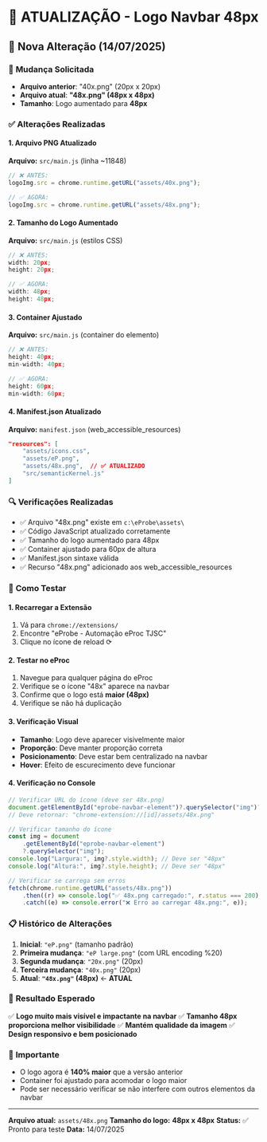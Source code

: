 # 🔄 ATUALIZAÇÃO - Logo Navbar 48px

## 📅 **Nova Alteração** (14/07/2025)

### 🎯 **Mudança Solicitada**

-   **Arquivo anterior**: "40x.png" (20px x 20px)
-   **Arquivo atual**: **"48x.png" (48px x 48px)**
-   **Tamanho**: Logo aumentado para **48px**

### ✅ **Alterações Realizadas**

#### 1. **Arquivo PNG Atualizado**

**Arquivo:** `src/main.js` (linha ~11848)

```javascript
// ❌ ANTES:
logoImg.src = chrome.runtime.getURL("assets/40x.png");

// ✅ AGORA:
logoImg.src = chrome.runtime.getURL("assets/48x.png");
```

#### 2. **Tamanho do Logo Aumentado**

**Arquivo:** `src/main.js` (estilos CSS)

```javascript
// ❌ ANTES:
width: 20px;
height: 20px;

// ✅ AGORA:
width: 48px;
height: 48px;
```

#### 3. **Container Ajustado**

**Arquivo:** `src/main.js` (container do elemento)

```javascript
// ❌ ANTES:
height: 40px;
min-width: 40px;

// ✅ AGORA:
height: 60px;
min-width: 60px;
```

#### 4. **Manifest.json Atualizado**

**Arquivo:** `manifest.json` (web_accessible_resources)

```json
"resources": [
    "assets/icons.css",
    "assets/eP.png",
    "assets/48x.png",  // ✅ ATUALIZADO
    "src/semanticKernel.js"
]
```

### 🔍 **Verificações Realizadas**

-   ✅ Arquivo "48x.png" existe em `c:\eProbe\assets\`
-   ✅ Código JavaScript atualizado corretamente
-   ✅ Tamanho do logo aumentado para 48px
-   ✅ Container ajustado para 60px de altura
-   ✅ Manifest.json sintaxe válida
-   ✅ Recurso "48x.png" adicionado aos web_accessible_resources

### 🧪 **Como Testar**

#### 1. **Recarregar a Extensão**

1. Vá para `chrome://extensions/`
2. Encontre "eProbe - Automação eProc TJSC"
3. Clique no ícone de reload ⟳

#### 2. **Testar no eProc**

1. Navegue para qualquer página do eProc
2. Verifique se o ícone "48x" aparece na navbar
3. Confirme que o logo está **maior (48px)**
4. Verifique se não há duplicação

#### 3. **Verificação Visual**

-   **Tamanho**: Logo deve aparecer visivelmente maior
-   **Proporção**: Deve manter proporção correta
-   **Posicionamento**: Deve estar bem centralizado na navbar
-   **Hover**: Efeito de escurecimento deve funcionar

#### 4. **Verificação no Console**

```javascript
// Verificar URL do ícone (deve ser 48x.png)
document.getElementById("eprobe-navbar-element")?.querySelector("img")?.src;
// Deve retornar: "chrome-extension://[id]/assets/48x.png"

// Verificar tamanho do ícone
const img = document
    .getElementById("eprobe-navbar-element")
    ?.querySelector("img");
console.log("Largura:", img?.style.width); // Deve ser "48px"
console.log("Altura:", img?.style.height); // Deve ser "48px"

// Verificar se carrega sem erros
fetch(chrome.runtime.getURL("assets/48x.png"))
    .then((r) => console.log("✅ 48x.png carregado:", r.status === 200))
    .catch((e) => console.error("❌ Erro ao carregar 48x.png:", e));
```

### 📋 **Histórico de Alterações**

1. **Inicial**: `"eP.png"` (tamanho padrão)
2. **Primeira mudança**: `"eP large.png"` (com URL encoding %20)
3. **Segunda mudança**: `"20x.png"` (20px)
4. **Terceira mudança**: `"40x.png"` (20px)
5. **Atual**: **`"48x.png"` (48px)** ← **ATUAL**

### 🎉 **Resultado Esperado**

✅ **Logo muito mais visível e impactante na navbar**
✅ **Tamanho 48px proporciona melhor visibilidade**
✅ **Mantém qualidade da imagem**
✅ **Design responsivo e bem posicionado**

### 🚨 **Importante**

-   O logo agora é **140% maior** que a versão anterior
-   Container foi ajustado para acomodar o logo maior
-   Pode ser necessário verificar se não interfere com outros elementos da navbar

---

**Arquivo atual:** `assets/48x.png`
**Tamanho do logo:** **48px x 48px**
**Status:** ✅ Pronto para teste
**Data:** 14/07/2025
